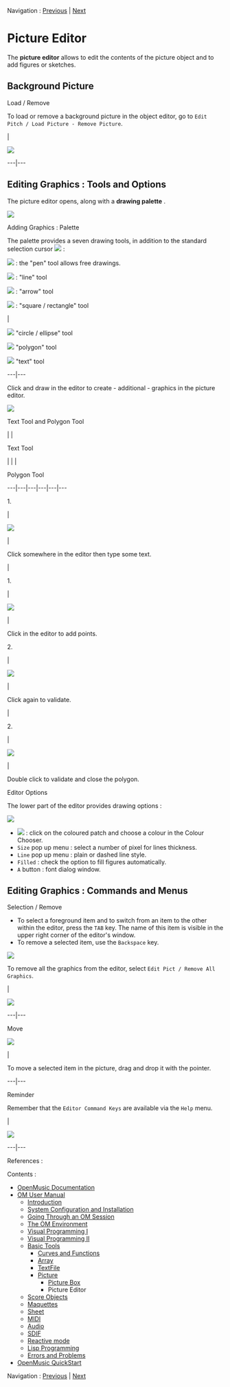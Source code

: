
Navigation : [Previous](PictureBox "page précédente\(Picture
Box\)") | [Next](ScoreObjects "Next\(Score Objects\)")

# Picture Editor


The  **picture editor** allows to edit the contents of the picture object and
to add figures or sketches.

## Background Picture

Load / Remove

To load or remove a background picture in the object editor, go to `Edit Pitch
/ Load Picture - Remove Picture`.

|

[![](../res/pict-editor_1.png)](../res/pict-editor.png "Cliquez pour
agrandir")  
  
---|---  
  
## Editing Graphics : Tools and Options

The picture editor opens, along with a **drawing palette** .

![](../res/selection1.png)

Adding Graphics : Palette

The palette provides a seven drawing tools, in addition to the standard
selection cursor ![](../res/arrow_icon.png) :

![](../res/pen_icon.png) : the "pen" tool allows free drawings.

![](../res/line_icon.png) : "line" tool

![](../res/arrow1_icon.png) : "arrow" tool

![](../res/square_icon.png) : "square / rectangle" tool

|

![](../res/circle_icon.png) "circle / ellipse" tool

![](../res/poly_icon.png) "polygon" tool

![](../res/text_icon.png) "text" tool  
  
---|---  
  
Click and draw in the editor to create - additional - graphics in the picture
editor.

![](../res/selection3.png)

Text Tool and Polygon Tool

| |

Text Tool

| | |

Polygon Tool  
  
---|---|---|---|---|---  
  
1\.

|

![](../res/font1_icon.png)

|

Click somewhere in the editor then type some text.

|

1\.

|

![](../res/poly1_icon.png)

|

Click in the editor to add points.  
  
2\.

|

![](../res/font2_icon.png)

|

Click again to validate.

|

2\.

|

![](../res/poly2_icon.png)

|

Double click to validate and close the polygon.  
  
Editor Options

The lower part of the editor provides drawing options :

![](../res/optionpicture.png)

  * ![](../res/patch_icon_1.png) : click on the coloured patch and choose a colour in the Colour Chooser.
  * `Size` pop up menu : select a number of pixel for lines thickness.
  * `Line` pop up menu : plain or dashed line style.
  * `Filled` : check the option to fill figures automatically.
  * `A` button : font dialog window.

## Editing Graphics : Commands and Menus

Selection / Remove

  * To select a foreground item and to switch from an item to the other within the editor, press the `TAB` key. The name of this item is visible in the upper right corner of the editor's window.
  * To remove a selected item, use the `Backspace` key.

![](../res/selection.png)

To remove all the graphics from the editor, select `Edit Pict / Remove All
Graphics`.

|

![](../res/menupitcure.png)  
  
---|---  
  
Move

![](../res/movearrow.png)

|

To move a selected item in the picture, drag and drop it with the pointer.  
  
---|---  
  
Reminder

Remember that the `Editor Command Keys` are available via the `Help` menu.

|

![](../res/editorcommands.png)  
  
---|---  
  
References :

Contents :

  * [OpenMusic Documentation](OM-Documentation)
  * [OM User Manual](OM-User-Manual)
    * [Introduction](00-Contents)
    * [System Configuration and Installation](Installation)
    * [Going Through an OM Session](Goingthrough)
    * [The OM Environment](Environment)
    * [Visual Programming I](BasicVisualProgramming)
    * [Visual Programming II](AdvancedVisualProgramming)
    * [Basic Tools](BasicObjects)
      * [Curves and Functions](CurvesAndFunctions)
      * [Array](ClassArray)
      * [TextFile](textfile)
      * [Picture](Picture)
        * [Picture Box](PictureBox)
        * Picture Editor
    * [Score Objects](ScoreObjects)
    * [Maquettes](Maquettes)
    * [Sheet](Sheet)
    * [MIDI](MIDI)
    * [Audio](Audio)
    * [SDIF](SDIF)
    * [Reactive mode](Reactive)
    * [Lisp Programming](Lisp)
    * [Errors and Problems](errors)
  * [OpenMusic QuickStart](QuickStart-Chapters)

Navigation : [Previous](PictureBox "page précédente\(Picture
Box\)") | [Next](ScoreObjects "Next\(Score Objects\)")

